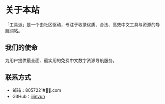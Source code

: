 # 关于本站

「工具派」是一个由社区驱动，专注于收录优质、合法、高效中文工具与资源的导航网站。

## 我们的使命
为用户提供最全面、最实用的免费中文数字资源导航服务。

## 联系方式
- 邮箱：8057221#🐧🐧.com
- GitHub：[jijinyun](https://github.com/jijinyun)